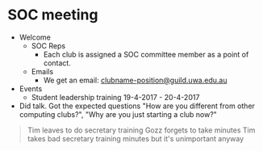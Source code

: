 # SOC meeting
- Welcome
  - SOC Reps
    - Each club is assigned a SOC committee member as a point of contact.
  - Emails
    - We get an email: clubname-position@guild.uwa.edu.au
- Events
  - Student leadership training 19-4-2017 - 20-4-2017
- Did talk. Got the expected questions "How are you different from other computing clubs?", "Why are you just starting a club now?"

> Tim leaves to do secretary training
> Gozz forgets to take minutes
> Tim takes bad secretary training minutes but it's unimportant anyway
